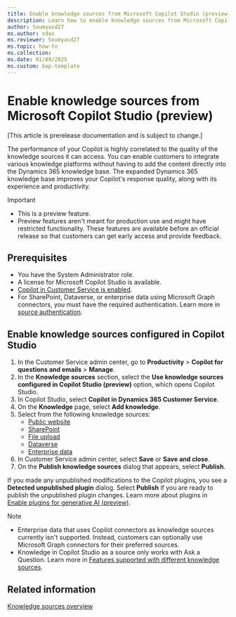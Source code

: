 ```yaml
---
title: Enable knowledge sources from Microsoft Copilot Studio (preview)
description: Learn how to enable knowledge sources from Microsoft Copilot Studio.
author: Soumyasd27
ms.author: sdas
ms.reviewer: Soumyasd27
ms.topic: how-to 
ms.collection: 
ms.date: 01/09/2025
ms.custom: bap-template
---
```


# Enable knowledge sources from Microsoft Copilot Studio (preview)

[This article is prerelease documentation and is subject to change.]

The performance of your Copilot is highly correlated to the quality of the knowledge sources it can access. You can enable customers to integrate various knowledge platforms without having to add the content directly into the Dynamics 365 knowledge base. The expanded Dynamics 365 knowledge base improves your Copilot's response quality, along with its experience and productivity.

> [!IMPORTANT]
>
> - This is a preview feature.
> - Preview features aren't meant for production use and might have restricted functionality. These features are available before an official release so that customers can get early access and provide feedback.

## Prerequisites

- You have the System Administrator role. 
- A license for  Microsoft Copilot Studio is available. 
- [Copilot in Customer Service is enabled](configure-copilot-features.md#manage-copilot-features-in-customer-service).
- For SharePoint, Dataverse, or enterprise data using Microsoft Graph connectors, you must have the required authentication. Learn more in [source authentication](/microsoft-copilot-studio/knowledge-copilot-studio#source-authentication).

## Enable knowledge sources configured in Copilot Studio
 
1. In the Customer Service admin center, go to **Productivity** > **Copilot for questions and emails** > **Manage**. 
1. In the **Knowledge sources** section, select the **Use knowledge sources configured in Copilot Studio (preview)** option, which opens Copilot Studio. 
1. In Copilot Studio, select **Copilot in Dynamics 365 Customer Service**.
1. On the **Knowledge** page, select **Add knowledge**.
1. Select from the following knowledge sources:
    - [Public website](/microsoft-copilot-studio/knowledge-add-public-website)
    - [SharePoint](/microsoft-copilot-studio/knowledge-add-sharepoint)
    - [File upload](/microsoft-copilot-studio/knowledge-add-file-upload)
    - [Dataverse](/microsoft-copilot-studio/knowledge-add-dataverse)
    - [Enterprise data](/microsoft-copilot-studio/knowledge-graph-connections)
1. In Customer Service admin center, select **Save** or **Save and close**.
1. On the **Publish knowledge sources** dialog that appears, select **Publish**.

If you made any unpublished modifications to the Copilot plugins, you see a **Detected unpublished plugin** dialog. Select **Publish** if you are ready to publish the unpublished plugin changes. Learn more about plugins in [Enable plugins for generative AI (preview)](enable-copilot-plugins-for-generative-ai.md#enable-plugins-for-generative-ai-preview).

> [!NOTE]
> - Enterprise data that uses Copilot connectors as knowledge sources currently isn't supported. Instead, customers can optionally use Microsoft Graph connectors for their preferred sources.
> - Knowledge in Copilot Studio as a source only works with Ask a Question. Learn more in [Features supported with different knowledge sources](copilot-enable-help-pane.md#features-supported-with-different-knowledge-sources).

## Related information

[Knowledge sources overview](/microsoft-copilot-studio/knowledge-copilot-studio)
